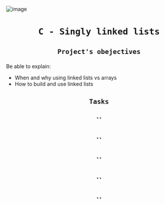 ![image](https://www.sanfoundry.com/wp-content/uploads/2022/08/singly-linked-list-example.png)
# <p align=center>`C - Singly linked lists`</p>
## <p align=center> `Project's obejectives` </p>
Be able to explain:
- When and why using linked lists vs arrays
- How to build and use linked lists

## <p align=center>`Tasks`</p>
## <p align=center>``</p>
## <p align=center>``</p>
## <p align=center>``</p>
## <p align=center>``</p>
## <p align=center>``</p>
